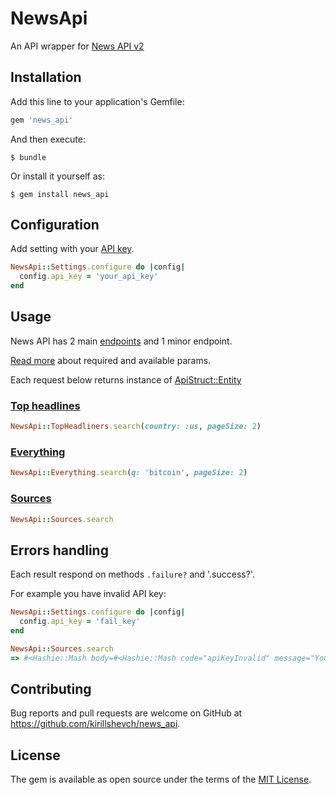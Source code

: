 # NewsApi

An API wrapper for [News API v2](https://newsapi.org/)

## Installation

Add this line to your application's Gemfile:

```ruby
gem 'news_api'
```

And then execute:

    $ bundle

Or install it yourself as:

    $ gem install news_api

## Configuration

Add setting with your [API key](https://newsapi.org/register).

```ruby
NewsApi::Settings.configure do |config|
  config.api_key = 'your_api_key'
end
```

## Usage

News API has 2 main [endpoints](https://newsapi.org/docs/endpoints) and 1 minor endpoint.

[Read more](https://newsapi.org/docs/endpoints) about required and available params.

Each request below returns instance of [ApiStruct::Entity](https://github.com/rubygarage/api_struct#entity)

### [Top headlines](https://newsapi.org/docs/endpoints/top-headlines)

```ruby
NewsApi::TopHeadliners.search(country: :us, pageSize: 2)
```

### [Everything](https://newsapi.org/docs/endpoints/everything)

```ruby
NewsApi::Everything.search(q: 'bitcoin', pageSize: 2)
```

### [Sources](https://newsapi.org/docs/endpoints/sources)

```ruby
NewsApi::Sources.search
```

## Errors handling

Each result respond on methods `.failure?` and '.success?'.

For example you have invalid API key:

```ruby
NewsApi::Settings.configure do |config|
  config.api_key = 'fail_key'
end

NewsApi::Sources.search
=> #<Hashie::Mash body=#<Hashie::Mash code="apiKeyInvalid" message="Your API key is invalid or incorrect. Check your key, or go to https://newsapi.org to create a free API key." status="error"> error=true status=#<HTTP::Response::Status 401 Unauthorized>>
```

## Contributing

Bug reports and pull requests are welcome on GitHub at https://github.com/kirillshevch/news_api.

## License

The gem is available as open source under the terms of the [MIT License](https://opensource.org/licenses/MIT).
